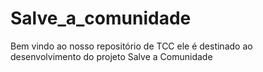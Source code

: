 # Salve_a_comunidade
Bem vindo ao nosso repositório de TCC ele é destinado ao desenvolvimento do projeto Salve a Comunidade
